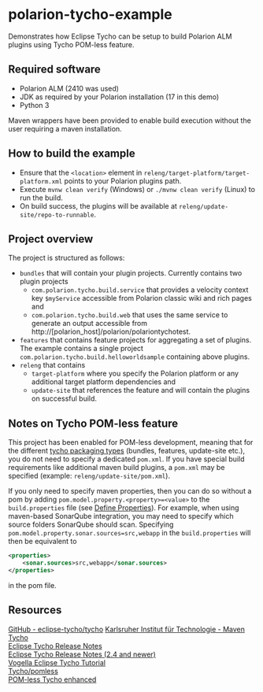 # polarion-tycho-example
Demonstrates how Eclipse Tycho can be setup to build Polarion ALM plugins using Tycho POM-less feature.

## Required software
* Polarion ALM (2410 was used)
* JDK as required by your Polarion installation (17 in this demo)
* Python 3

Maven wrappers have been provided to enable build execution without the user requiring a maven installation.

## How to build the example
* Ensure that the `<location>` element in `releng/target-platform/target-platform.xml` points to your Polarion plugins path. 
* Execute `mvnw clean verify` (Windows) or `./mvnw clean verify` (Linux) to run the build.
* On build success, the plugins will be available at `releng/update-site/repo-to-runnable`.

## Project overview
The project is structured as follows:
* `bundles` that will contain your plugin projects. Currently contains two plugin projects
    * `com.polarion.tycho.build.service` that provides a velocity context key `$myService` accessible from Polarion classic wiki and rich pages and
    * `com.polarion.tycho.build.web` that uses the same service to generate an output accessible from http://[polarion_host]/polarion/polariontychotest.
* `features` that contains feature projects for aggregating a set of plugins. The example contains a single project `com.polarion.tycho.build.helloworldsample` containing above plugins.
* `releng` that contains
    * `target-platform` where you specify the Polarion platform or any additional target platform dependencies and
    * `update-site` that references the feature and will contain the plugins on successful build.

## Notes on Tycho POM-less feature
This project has been enabled for POM-less development, meaning that for the different [tycho packaging types](https://wiki.eclipse.org/Tycho/Packaging_Types) (bundles, features, update-site etc.),
you do not need to specify a dedicated `pom.xml`.  If you have special build requirements like additional maven build plugins, a `pom.xml` may be specified (example: `releng/update-site/pom.xml`).

If you only need to specify maven properties, then you can do so without a pom by adding  `pom.model.property.<property>=<value>` to the `build.properties` file
(see [Define Properties](https://github.com/eclipse-tycho/tycho/wiki/Tycho-Pomless#define-properties)).
For example, when using maven-based SonarQube integration, you may need to specify which source folders SonarQube should scan.
Specifying `pom.model.property.sonar.sources=src,webapp` in the `build.properties` will then be equivalent to
```xml
<properties>
    <sonar.sources>src,webapp</sonar.sources>
</properties>
```
in the pom file.

## Resources
[GitHub - eclipse-tycho/tycho](https://github.com/eclipse-tycho/tycho)
[Karlsruher Institut für Technologie - Maven Tycho](https://sdqweb.ipd.kit.edu/wiki/Maven_Tycho)  
[Eclipse Tycho Release Notes](https://wiki.eclipse.org/Tycho/Release_Notes)  
[Eclipse Tycho Release Notes (2.4 and newer)](https://github.com/eclipse/tycho/blob/master/RELEASE_NOTES.md)  
[Vogella Eclipse Tycho Tutorial](https://www.vogella.com/tutorials/EclipseTycho/article.html)  
[Tycho/pomless](https://wiki.eclipse.org/Tycho/pomless)  
[POM-less Tycho enhanced](http://blog.vogella.com/2019/11/25/pom-less-tycho-enhanced/)
